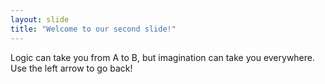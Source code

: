 ```yaml
---
layout: slide
title: "Welcome to our second slide!"
---
```

Logic can take you from A to B, but imagination can take you everywhere.
Use the left arrow to go back!
